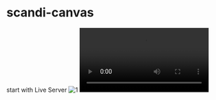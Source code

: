 # scandi-canvas

start with Live Server
![1](https://user-images.githubusercontent.com/66990552/206861787-f9529670-de1c-4876-9ae3-049791f3c132.png)
![1](projects.bagpipe.by/canvas-art.mp4)
